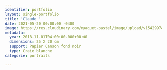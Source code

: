 ```yaml
---
identifier: portfolio
layout: single-portfolio
title: 'Claude '
date: 2021-05-20 00:00:00 -0400
image: https://res.cloudinary.com/npaquet-pastel/image/upload/v1542997442/DSC07738-2.jpg
metadata:
  year: 2018-11-01T04:00:00.000+00:00
  dimensions: 25 X 20 cm
  support: Papier Canson fond noir
  type: Craie blanche
categorie: portraits

---
```

